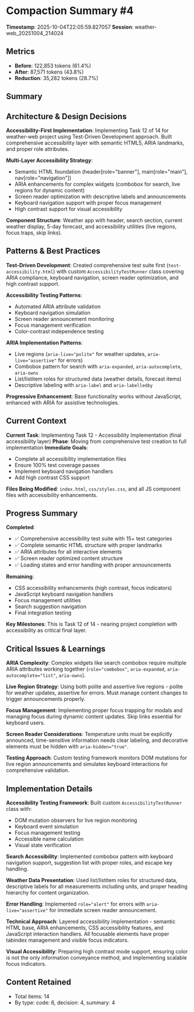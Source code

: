 # Compaction Summary #4

**Timestamp**: 2025-10-04T22:05:59.827057
**Session**: weather-web_20251004_214024

## Metrics
- **Before**: 122,853 tokens (61.4%)
- **After**: 87,571 tokens (43.8%)
- **Reduction**: 35,282 tokens (28.7%)

## Summary
## Architecture & Design Decisions

**Accessibility-First Implementation**: Implementing Task 12 of 14 for weather-web project using Test-Driven Development approach. Built comprehensive accessibility layer with semantic HTML5, ARIA landmarks, and proper role attributes.

**Multi-Layer Accessibility Strategy**:
- Semantic HTML foundation (header[role="banner"], main[role="main"], nav[role="navigation"])
- ARIA enhancements for complex widgets (combobox for search, live regions for dynamic content)
- Screen reader optimization with descriptive labels and announcements
- Keyboard navigation support with proper focus management
- High contrast support for visual accessibility

**Component Structure**: Weather app with header, search section, current weather display, 5-day forecast, and accessibility utilities (live regions, focus traps, skip links).

## Patterns & Best Practices

**Test-Driven Development**: Created comprehensive test suite first (`test-accessibility.html`) with custom `AccessibilityTestRunner` class covering ARIA compliance, keyboard navigation, screen reader optimization, and high contrast support.

**Accessibility Testing Patterns**:
- Automated ARIA attribute validation
- Keyboard navigation simulation
- Screen reader announcement monitoring
- Focus management verification
- Color-contrast independence testing

**ARIA Implementation Patterns**:
- Live regions (`aria-live="polite"` for weather updates, `aria-live="assertive"` for errors)
- Combobox pattern for search with `aria-expanded`, `aria-autocomplete`, `aria-owns`
- List/listitem roles for structured data (weather details, forecast items)
- Descriptive labeling with `aria-label` and `aria-labelledby`

**Progressive Enhancement**: Base functionality works without JavaScript, enhanced with ARIA for assistive technologies.

## Current Context

**Current Task**: Implementing Task 12 - Accessibility Implementation (final accessibility layer)
**Phase**: Moving from comprehensive test creation to full implementation
**Immediate Goals**: 
- Complete all accessibility implementation files
- Ensure 100% test coverage passes
- Implement keyboard navigation handlers
- Add high contrast CSS support

**Files Being Modified**: `index.html`, `css/styles.css`, and all JS component files with accessibility enhancements.

## Progress Summary

**Completed**:
- ✅ Comprehensive accessibility test suite with 15+ test categories
- ✅ Complete semantic HTML structure with proper landmarks
- ✅ ARIA attributes for all interactive elements
- ✅ Screen reader optimized content structure
- ✅ Loading states and error handling with proper announcements

**Remaining**:
- CSS accessibility enhancements (high contrast, focus indicators)
- JavaScript keyboard navigation handlers
- Focus management utilities
- Search suggestion navigation
- Final integration testing

**Key Milestones**: This is Task 12 of 14 - nearing project completion with accessibility as critical final layer.

## Critical Issues & Learnings

**ARIA Complexity**: Complex widgets like search combobox require multiple ARIA attributes working together (`role="combobox"`, `aria-expanded`, `aria-autocomplete="list"`, `aria-owns`).

**Live Region Strategy**: Using both polite and assertive live regions - polite for weather updates, assertive for errors. Must manage content changes to trigger announcements properly.

**Focus Management**: Implementing proper focus trapping for modals and managing focus during dynamic content updates. Skip links essential for keyboard users.

**Screen Reader Considerations**: Temperature units must be explicitly announced, time-sensitive information needs clear labeling, and decorative elements must be hidden with `aria-hidden="true"`.

**Testing Approach**: Custom testing framework monitors DOM mutations for live region announcements and simulates keyboard interactions for comprehensive validation.

## Implementation Details

**Accessibility Testing Framework**: Built custom `AccessibilityTestRunner` class with:
- DOM mutation observers for live region monitoring
- Keyboard event simulation
- Focus management testing
- Accessible name calculation
- Visual state verification

**Search Accessibility**: Implemented combobox pattern with keyboard navigation support, suggestion list with proper roles, and escape key handling.

**Weather Data Presentation**: Used list/listitem roles for structured data, descriptive labels for all measurements including units, and proper heading hierarchy for content organization.

**Error Handling**: Implemented `role="alert"` for errors with `aria-live="assertive"` for immediate screen reader announcement.

**Technical Approach**: Layered accessibility implementation - semantic HTML base, ARIA enhancements, CSS accessibility features, and JavaScript interaction handlers. All focusable elements have proper tabindex management and visible focus indicators.

**Visual Accessibility**: Preparing high contrast mode support, ensuring color is not the only information conveyance method, and implementing scalable focus indicators.

## Content Retained
- Total items: 14
- By type: code: 6, decision: 4, summary: 4
